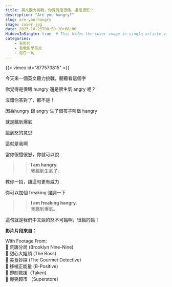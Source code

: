 ```yaml
---
title: 英文聽力挑戰，你覺得是很餓，還是很怒？
description: "Are you hangry?"
slug: are-you-hangry
image: cover.jpg
date: 2023-10-25T00:50:10+08:00
HiddenInSingle: true  # This hides the cover image in single article view
categories:
    - 有影片
    - 看電影學英文
    - 每日一句
---
```



{{< vimeo id="877573815" >}}

今天來一個英文聽力挑戰，聽聽看這個字

你覺得是很餓 hungry 還是很生氣 angry 呢？

沒錯你答對了，都不是！

因為hungry 跟 angry 生了個孩子叫做 hangry 

就是餓到爆氣

餓到怒的意思

這就是我啊


當你很餓很怒，你就可以說 

>> **I am hangry.**   
>> 我餓到生氣了。

教你一招，讓這句更有威力

你可以加個 freaking 強調一下

>> **I am freaking hangry.**    
>> 我餓到爆氣。

這句就是我們中文說的怒不可餓啊，很餓的餓！


**影片片段來自：**

With Footage From:  
🎥 荒唐分局 (Brooklyn Nine-Nine)  
🎥 甜心大姐頭 (The Boss)  
🎥 美食妙探 (The Gourmet Detective)  
🎥 移植正能量 (B-Positive)  
🎥 即刻救援（Taken)    
🎥 爆笑超市 （Superstore）  

